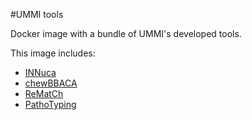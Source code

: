 #UMMI tools

Docker image with a bundle of UMMI's developed tools.

This image includes:

* [INNuca](https://github.com/B-UMMI/INNUca) 
* [chewBBACA](https://github.com/mickaelsilva/chewBBACA)
* [ReMatCh](https://github.com/B-UMMI/ReMatCh)
* [PathoTyping](https://github.com/B-UMMI/patho_typing)